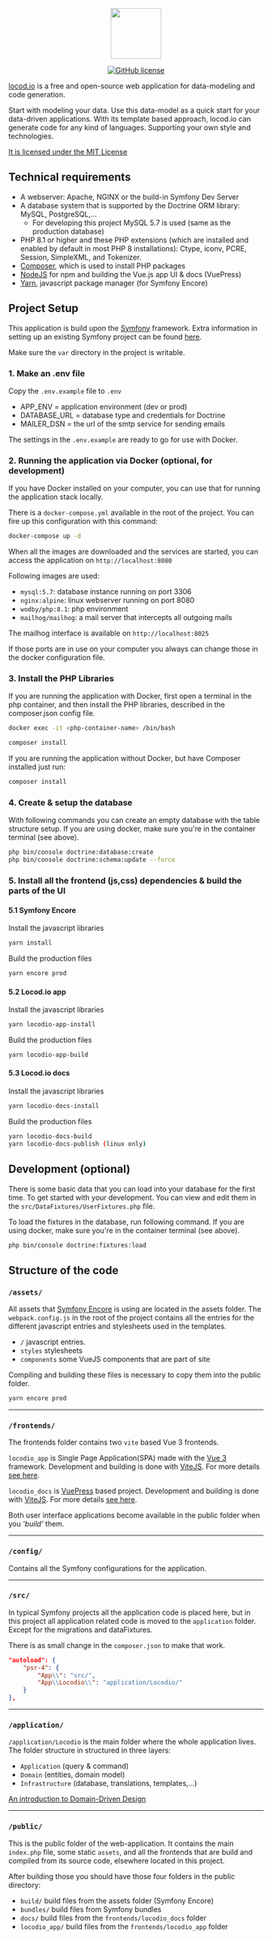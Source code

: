 <p align="center">
<img src="https://www.locod.io/locodio_square.svg" width="100">
</p>
<p align="center">
<a href="LICENSE" target="_blank">
        <img src="https://img.shields.io/github/license/locod-io/locod.io" alt="GitHub license">
    </a>
</p>

[locod.io](https://www.locod.io) is a free and open-source web application 
for data-modeling and code generation.

Start with modeling your data. Use this data-model as a quick start for 
your data-driven applications. With its template based approach, locod.io can 
generate code for any kind of languages. Supporting your own style and technologies.

[It is licensed under the MIT License](LICENSE)

## Technical requirements

* A webserver: Apache, NGINX or the build-in Symfony Dev Server
* A database system that is supported by the Doctrine ORM library: MySQL, PostgreSQL,...
  * For developing this project MySQL 5.7 is used (same as the production database)
* PHP 8.1 or higher and these PHP extensions (which are installed and enabled by
  default in most PHP 8 installations): Ctype, iconv, PCRE, Session, SimpleXML, and Tokenizer.
* [Composer](https://getcomposer.org/), which is used to install PHP packages
* [NodeJS](https://nodejs.org/) for npm and building the Vue.js app UI & docs (VuePress)
* [Yarn](https://yarnpkg.com/), javascript package manager (for Symfony Encore)

## Project Setup

This application is build upon the [Symfony](https://symfony.com/) framework.
Extra information in setting up an existing Symfony project can be
found [here](https://symfony.com/doc/current/setup.html#setting-up-an-existing-symfony-project).

Make sure the `var` directory in the project is writable.

### 1. Make an .env file

Copy the `.env.example` file to `.env`

* APP_ENV = application environment (dev or prod)
* DATABASE_URL = database type and credentials for Doctrine
* MAILER_DSN = the url of the smtp service for sending emails

The settings in the `.env.example` are ready to go for use with Docker. 

### 2. Running the application via Docker (optional, for development)

If you have Docker installed on your computer, you can use that
for running the application stack locally.

There is a `docker-compose.yml` available in the root of the project.
You can fire up this configuration with this command:

```sh
docker-compose up -d
```
When all the images are downloaded and the services are started, 
you can access the application on `http://localhost:8080`

Following images are used:
  * `mysql:5.7`: database instance running on port 3306
  * `nginx:alpine`: linux webserver running on port 8080
  * `wodby/php:8.1`: php environment
  * `mailhog/mailhog`: a mail server that intercepts all outgoing mails

The mailhog interface is available on `http://localhost:8025`

If those ports are in use on your computer you always can change those
in the docker configuration file.

### 3. Install the PHP Libraries

If you are running the application with Docker, first open a terminal in the php container, 
and then install the PHP libraries, described in the composer.json config file.

```sh
docker exec -it <php-container-name> /bin/bash

composer install
```
If you are running the application without Docker, but have Composer installed just run:

```sh
composer install
```
### 4. Create & setup the database

With following commands you can create an empty database with the table structure setup.
If you are using docker, make sure you're in the container terminal (see above).

```sh
php bin/console doctrine:database:create
php bin/console doctrine:schema:update --force
```
### 5. Install all the frontend (js,css) dependencies & build the parts of the UI

#### 5.1 Symfony Encore 
Install the javascript libraries
```sh
yarn install
```
Build the production files
```sh
yarn encore prod
```

#### 5.2 Locod.io app 
Install the javascript libraries
```sh
yarn locodio-app-install
```
Build the production files
```sh
yarn locodio-app-build
```
#### 5.3 Locod.io docs
Install the javascript libraries
```sh
yarn locodio-docs-install
```
Build the production files
```sh
yarn locodio-docs-build
yarn locodio-docs-publish (linux only)
```

## Development (optional)

There is some basic data that you can load into your database for the first time.
To get started with your development. You can view and edit them in the 
`src/DataFixtures/UserFixtures.php` file.

To load the fixtures in the database, run following command.
If you are using docker, make sure you're in the container terminal (see above).
```sh
php bin/console doctrine:fixtures:load
```

## Structure of the code

### `/assets/`

All assets that [Symfony Encore](https://symfony.com/doc/current/frontend/encore/installation.html#installing-encore-in-symfony-applications)
is using are located in the assets folder.
The `webpack.config.js` in the root of the project contains all the
entries for the different javascript entries and stylesheets used in the templates.

* `/`  javascript entries.
* `styles` stylesheets 
* `components` some VueJS components that are part of site  

Compiling and building these files is necessary to copy them into the public folder.
```sh
yarn encore prod
```
---

### `/frontends/`

The frontends folder contains two `vite` based Vue 3 frontends.

`locodio_app` is Single Page Application(SPA) made with the 
[Vue 3](https://vuejs.org/) framework. Development and building is 
done with [ViteJS](https://vitejs.dev/). 
For more details [see here](frontends/locodio_app/README.md).

`locodio_docs` is [VuePress](https://v2.vuepress.vuejs.org/) based project.
Development and building is done with [ViteJS](https://vitejs.dev/). 
For more details [see here](frontends/locodio_docs/README.md).

Both user interface applications become available in the public folder when you
_'build'_ them.

---
### `/config/`

Contains all the Symfony configurations for the application.

---
### `/src/`

In typical Symfony projects all the application code is placed here,
but in this project all application related code is moved to the `application` folder.
Except for the migrations and dataFixtures.

There is as small change in the `composer.json` to make that work.
```json
"autoload": {
    "psr-4": {
        "App\\": "src/",
        "App\\Locodio\\": "application/Locodio/"
    }
},
```
---
### `/application/`

`/application/Locodio` is the main folder where the whole application lives.
The folder structure in structured in three layers:

* `Application` (query & command)
* `Domain` (entities, domain model)
* `Infrastructure` (database, translations, templates,...)

[An introduction to Domain-Driven Design](https://medium.com/inato/an-introduction-to-domain-driven-design-386754392465)

---
### `/public/`

This is the public folder of the web-application. 
It contains the main `index.php` file, some static `assets`, 
and all the frontends that are build and compiled from its 
source code, elsewhere located in this project.

After building those you should have those four folders in the public directory:
* `build/` build files from the assets folder (Symfony Encore)
* `bundles/` build files from Symfony bundles
* `docs/`  build files from the `frontends/locodio_docs` folder
* `locodio_app/` build files from the `frontends/locodio_app` folder
